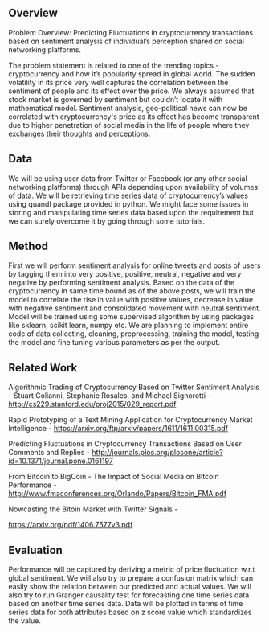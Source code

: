 ## Overview

Problem Overview: Predicting Fluctuations in cryptocurrency transactions based on sentiment analysis of individual’s perception shared on social networking platforms. 



The problem statement is related to one of the trending topics - cryptocurrency and how it’s popularity spread in global world. The sudden volatility in its price very well captures the correlation between the sentiment of people and its effect over the price. We always assumed that stock market is governed by sentiment but couldn’t locate it with mathematical model. Sentiment analysis, geo-political  news can now be correlated with cryptocurrency's price as its effect has become transparent due to higher penetration of social media in the life of people where they exchanges their thoughts and perceptions.

## Data

We will be using user data from Twitter or Facebook (or any other social networking platforms) through APIs depending upon availability of volumes of data. We will be retrieving time series data of cryptocurrency’s values using quandl package provided in python. We might face some issues in storing and manipulating time series data based upon the requirement but we can surely overcome it by going through some tutorials.

## Method

First we will perform sentiment analysis for online tweets and posts of users by tagging them into very positive, positive, neutral, negative and very negative by performing sentiment analysis. Based on the data of the cryptocurrency in same time bound as of the above posts, we will train the model to correlate the rise in value with positive values, decrease in value with negative sentiment and consolidated movement with neutral sentiment. Model will be trained using some supervised algorithm by using packages like sklearn, scikit learn, numpy etc. We are planning to implement entire code of data collecting, cleaning, preprocessing, training the model, testing the model and fine tuning various parameters as per the output.

## Related Work

Algorithmic Trading of Cryptocurrency Based on Twitter Sentiment Analysis - Stuart Colianni, Stephanie Rosales, and Michael Signorotti - http://cs229.stanford.edu/proj2015/029_report.pdf



Rapid Prototyping of a Text Mining Application for Cryptocurrency Market Intelligence - https://arxiv.org/ftp/arxiv/papers/1611/1611.00315.pdf



Predicting Fluctuations in Cryptocurrency Transactions Based on User Comments and Replies - http://journals.plos.org/plosone/article?id=10.1371/journal.pone.0161197



From Bitcoin to BigCoin - The Impact of Social Media on Bitcoin Performance - http://www.fmaconferences.org/Orlando/Papers/Bitcoin_FMA.pdf



Nowcasting the Bitoin Market with Twitter Signals - 

https://arxiv.org/pdf/1406.7577v3.pdf

## Evaluation

Performance will be captured by deriving a metric of price fluctuation w.r.t global sentiment. We will also try to prepare a confusion matrix which can easily show the relation between our predicted and actual values. We will also try to run Granger causality test for forecasting one time series data based on another time series data. Data will be plotted in terms of time series data for both attributes based on z score value which standardizes the value. 

